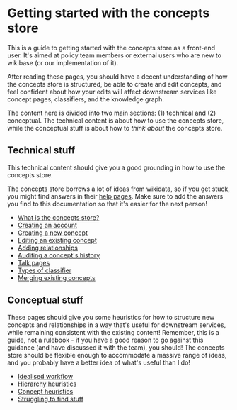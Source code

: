 # Getting started with the concepts store

This is a guide to getting started with the concepts store as a front-end user. It's aimed at policy team members or external users who are new to wikibase (or our implementation of it).

After reading these pages, you should have a decent understanding of how the concepts store is structured, be able to create and edit concepts, and feel confident about how your edits will affect downstream services like concept pages, classifiers, and the knowledge graph.

The content here is divided into two main sections: (1) technical and (2) conceptual.
The technical content is about how to use the concepts store, while the conceptual stuff is about how to _think about_ the concepts store.

## Technical stuff

This technical content should give you a good grounding in how to use the concepts store.

The concepts store borrows a lot of ideas from wikidata, so if you get stuck, you might find answers in their [help pages](https://www.wikidata.org/wiki/Help:Contents). Make sure to add the answers you find to this documentation so that it's easier for the next person!

- [What is the concepts store?](what-is-the-concepts-store.md)
- [Creating an account](creating-an-account.md)
- [Creating a new concept](creating-a-new-concept.md)
- [Editing an existing concept](editing-an-existing-concept.md)
- [Adding relationships](adding-relationships.md)
- [Auditing a concept's history](auditing-a-concepts-history.md)
- [Talk pages](talk-pages.md)
- [Types of classifier](classifier-types.md)
- [Merging existing concepts](merging-existing-concepts.md)

## Conceptual stuff

These pages should give you some heuristics for how to structure new concepts and relationships in a way that's useful for downstream services, while remaining consistent with the existing content! Remember, this is a guide, not a rulebook - if you have a good reason to go against this guidance (and have discussed it with the team), you should! The concepts store should be flexible enough to accommodate a massive range of ideas, and you probably have a better idea of what's useful than I do!

- [Idealised workflow](idealised-workflow.md)
- [Hierarchy heuristics](hierarchy-heuristics.md)
- [Concept heuristics](concept-heuristics.md)
- [Struggling to find stuff](struggling-to-find-stuff.md)
